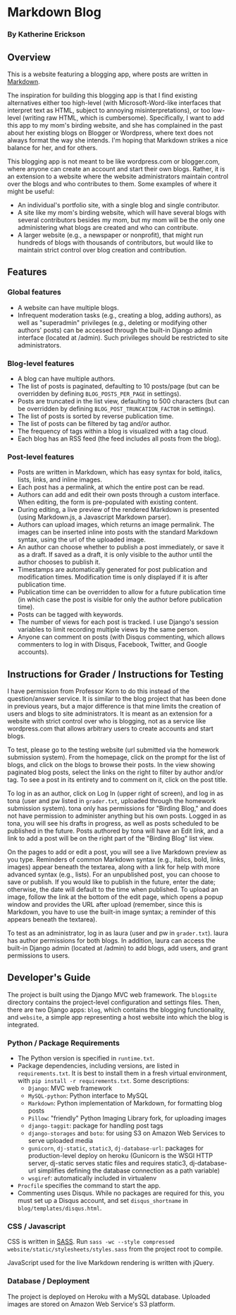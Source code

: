 # Markdown Blog
### By Katherine Erickson

## Overview
This is a website featuring a blogging app, where posts are written in
[Markdown](http://daringfireball.net/projects/markdown/syntax).

The inspiration for building this blogging app is that
I find existing alternatives either too high-level (with Microsoft-Word-like
interfaces that interpret text as HTML, subject to annoying
misinterpretations), or too low-level (writing raw HTML, which is cumbersome).
Specifically, I want to add this app to my mom's birding website, and she has
complained in the past about her existing blogs on Blogger or Wordpress,
where text does not always format the way she intends.
I'm hoping that Markdown strikes a nice balance for her, and for others.

This blogging app is not meant to be like wordpress.com or blogger.com,
where anyone can create an account and start their own blogs.
Rather, it is an extension to a website where the website
administrators maintain control over the blogs and who contributes
to them. Some examples of where it might be useful:

- An individual's portfolio site, with a single blog and single contributor.
- A site like my mom's birding website, which will have several blogs with
  several contributors besides my mom, but my mom will be the only one
  administering what blogs are created and who can contribute.
- A larger website (e.g., a newspaper or nonprofit), that might run hundreds
  of blogs with thousands of contributors, but would like to
  maintain strict control over blog creation and contribution.


## Features
### Global features
- A website can have multiple blogs.
- Infrequent moderation tasks (e.g., creating a blog, adding authors), as well
  as "superadmin" privileges (e.g., deleting or modifying other authors' posts)
  can be accessed through the built-in Django admin interface (located at
  /admin). Such privileges should be restricted to site administrators.

### Blog-level features
- A blog can have multiple authors.
- The list of posts is paginated, defaulting to 10 posts/page
  (but can be overridden by defining `BLOG_POSTS_PER_PAGE` in settings).
- Posts are truncated in the list view, defaulting to 500 characters
  (but can be overridden by defining `BLOG_POST_TRUNCATION_FACTOR` in settings).
- The list of posts is sorted by reverse publication time.
- The list of posts can be filtered by tag and/or author.
- The frequency of tags within a blog is visualized with a tag cloud.
- Each blog has an RSS feed (the feed includes all posts from the blog).

### Post-level features
- Posts are written in Markdown, which has easy syntax for bold, italics, lists,
  links, and inline images.
- Each post has a permalink, at which the entire post can be read.
- Authors can add and edit their own posts through a custom interface.
  When editing, the form is pre-populated with existing content.
- During editing, a live preview of the rendered Markdown is presented (using
  Markdown.js, a Javascript Markdown parser).
- Authors can upload images, which returns an image permalink. The images can be
  inserted inline into posts with the standard Markdown syntax, using the url of
  the uploaded image.
- An author can choose whether to publish a post immediately, or save it as a
  draft. If saved as a draft, it is only visible to the author until the
  author chooses to publish it.
- Timestamps are automatically generated for post publication and modification
  times. Modification time is only displayed if it is after publication time.
- Publication time can be overridden to allow for a future publication time
  (in which case the post is visible for only the author before publication time).
- Posts can be tagged with keywords.
- The number of views for each post is tracked. I use Django's session variables
  to limit recording multiple views by the same person.
- Anyone can comment on posts (with Disqus commenting, which allows commenters
  to log in with Disqus, Facebook, Twitter, and Google accounts).

<!---
### Features to build in the future (not yet implemented)
- Markdown extension for image captions and for video.
- Add option to sort posts by popularity (number of views), instead of by time
  published.
- Add filters for search term and date. Refactor filters to limit options based
  on already-selected filters.
- Share posts on social media.
- Author can delete their own posts (make sure to consider cascading to views,
  images, comments)
- Show conglomeration of posts across blogs on landing page.
- Better modularize website vs blog apps to make more easily importable into
  other projects. Better organize CSS to be easily customizable, too.
-->

## Instructions for Grader / Instructions for Testing
I have permission from Professor Korn to do this instead of the question/answer
service. It is similar to the blog project that has been done in previous years,
but a major difference is that mine limits the creation of users and blogs to
site administrators. It is meant as an extension for a website with strict
control over who is blogging, not as a service like wordpress.com that allows
arbitrary users to create accounts and start blogs.

To test, please go to the testing website (url submitted via the homework
submission system).
From the homepage, click on the prompt for the list of blogs,
and click on the blogs to browse their posts.
In the view showing paginated blog posts, select the links on the
right to filter by author and/or tag.
To see a post in its entirety and to comment on it,
click on the post title.

To log in as an author, click on Log In (upper right of screen), and log in as
tona (user and pw listed in `grader.txt`, uploaded through the homework
submission system).
tona only has permissions for "Birding Blog," and does not have permission
to administer anything but his own posts.
Logged in as tona, you will see his drafts in progress, as well as posts
scheduled to be published in the future.
Posts authored by tona will have an Edit link, and a link to add a post
will be on the right part of the "Birding Blog" list view.

On the pages to add or edit a post, you will see a live Markdown preview as
you type. Reminders of common Markdown syntax (e.g., italics, bold, links,
images) appear beneath the textarea,
along with a link for help with more advanced syntax (e.g., lists).
For an unpublished post, you can choose to save or publish.
If you would like to publish in the future, enter the date; otherwise,
the date will default to the time when published.
To upload an image, follow the link at the bottom of the edit page,
which opens a popup window and provides the URL after upload
(remember, since this is Markdown, you have to use the built-in
image syntax; a reminder of this appears beneath the textarea).

To test as an administrator, log in as laura (user and pw in `grader.txt`).
laura has author permissions for both blogs. In addition, laura can access the
built-in Django admin (located at /admin) to add blogs, add users, and grant
permissions to users.


## Developer's Guide
The project is built using the Django MVC web framework. The `blogsite` directory
contains the project-level configuration and settings files. Then, there are two
Django apps: `blog`, which contains the blogging functionality, and `website`,
a simple app representing a host website into which the blog is integrated.

### Python / Package Requirements
- The Python version is specified in `runtime.txt`.
- Package dependencies, including versions, are listed in `requirements.txt`.
  It is best to install them in a fresh virtual environment,
  with `pip install -r requirements.txt`. Some descriptions:
    - `Django`: MVC web framework
    - `MySQL-python`: Python interface to MySQL
    - `Markdown`: Python implementation of Markdown, for formatting blog posts
    - `Pillow`: "friendly" Python Imaging Library fork, for uploading images
    - `django-taggit`: package for handling post tags
    - `django-storages` and `boto`: for using S3 on Amazon Web Services to
      serve uploaded media
    - `gunicorn`, `dj-static`, `static3`, `dj-database-url`:
      packages for production-level deploy on heroku
      (Gunicorn is the WSGI HTTP server,
      dj-static serves static files and requires static3,
      dj-database-url simplifies defining the database connection as a
      path variable)
    - `wsgiref`: automatically included in virtualenv
- `Procfile` specifies the command to start the app.
- Commenting uses Disqus. While no packages are required for this, you must
  set up a Disqus account, and set `disqus_shortname` in
  `blog/templates/disqus.html`.

### CSS / Javascript
CSS is written in [SASS](http://sass-lang.com/). Run
`sass -wc --style compressed website/static/stylesheets/styles.sass` from the
project root to compile.

JavaScript used for the live Markdown rendering is written with jQuery.

### Database / Deployment
The project is deployed on Heroku with a MySQL database. Uploaded images are
stored on Amazon Web Service's S3 platform.

